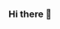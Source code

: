 ### Hi there 👋

<!--
**LaJun/LaJun** is a ✨ _special_ ✨ repository because its `README.md` (this file) appears on your GitHub profile.

Here are some ideas to get you started:

- 🔭 I’m currently working on ...
- 🌱 I’m currently learning ...
- 👯 I’m looking to collaborate on ...
- 🤔 I’m looking for help with .. .
- 💬 Ask me about ...
- 📫 How to reach me: ...
- 😄 Pronouns: ...
- ⚡ Fun fact: ...
-->
